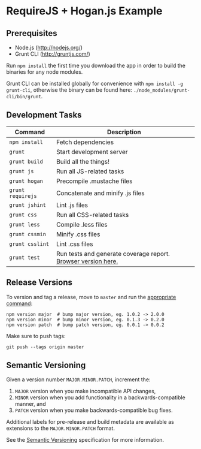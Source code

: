 # RequireJS + Hogan.js Example

## Prerequisites

* Node.js (http://nodejs.org/)
* Grunt CLI (http://gruntjs.com/)

Run `npm install` the first time you download the app in order to build the binaries for any node modules.

Grunt CLI can be installed globally for convenience with `npm install -g grunt-cli`, otherwise the binary can be found here: `./node_modules/grunt-cli/bin/grunt`.

## Development Tasks

| Command           | Description                      |
|-------------------|----------------------------------|
| `npm install`     | Fetch dependencies               |
| `grunt`           | Start development server         |
| `grunt build`     | Build all the things!            |
| `grunt js`        | Run all JS-related tasks         |
| `grunt hogan`     | Precompile .mustache files       |
| `grunt requirejs` | Concatenate and minify .js files |
| `grunt jshint`    | Lint .js files                   |
| `grunt css`       | Run all CSS-related tasks        |
| `grunt less`      | Compile .less files              |
| `grunt cssmin`    | Minify .css files                |
| `grunt csslint`   | Lint .css files                  |
| `grunt test`      | Run tests and generate coverage report. [Browser version here.](http://localhost:6789/node_modules/intern/client.html?config=tests/intern) |

## Release Versions

To version and tag a release, move to `master` and run the [appropriate command](https://docs.npmjs.com/cli/version):

```
npm version major  # bump major version, eg. 1.0.2 -> 2.0.0
npm version minor  # bump minor version, eg. 0.1.3 -> 0.2.0
npm version patch  # bump patch version, eg. 0.0.1 -> 0.0.2
```

Make sure to push tags:

```
git push --tags origin master
```

## Semantic Versioning

Given a version number `MAJOR.MINOR.PATCH`, increment the:

1. `MAJOR` version when you make incompatible API changes,
2. `MINOR` version when you add functionality in a backwards-compatible manner, and
3. `PATCH` version when you make backwards-compatible bug fixes.

Additional labels for pre-release and build metadata are available as extensions to the `MAJOR.MINOR.PATCH` format.

See the [Semantic Versioning](http://semver.org/) specification for more information.

